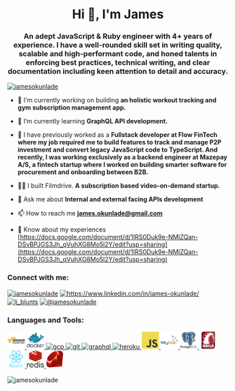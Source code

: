 <h1 align="center">Hi 👋, I'm James</h1>
<h3 align="center">An adept JavaScript & Ruby engineer with 4+ years of experience. I have a well-rounded skill set in writing quality, scalable and high-performant code, and honed talents in enforcing best practices, technical writing, and clear documentation including keen attention to detail and accuracy.</h3>

<p align="left"> <a href="https://twitter.com/jamesokunlade" target="blank"><img src="https://img.shields.io/twitter/follow/jamesokunlade?logo=twitter&style=for-the-badge" alt="jamesokunlade" /></a> </p>

- 🔭 I'm currently working on building **an holistic workout tracking and gym subscription management app.**

- 🌱 I’m currently learning **GraphQL API development.**

- 🔭 I have previously worked as a **Fullstack developer at Flow FinTech where my job required me to build features to track and manage P2P investment and convert legacy JavaScript code to TypeScript. And recently, I was working exclusively as a backend engineer at Mazepay A/S, a fintech startup where I worked on building smarter software for procurement and onboarding between B2B.**

- 👨‍💻 I built Filmdrive. **A subscription based video-on-demand startup.**

- 💬 Ask me about **Internal and external facing APIs development**

- 📫 How to reach me **james.okunlade@gmail.com**

- 📄 Know about my experiences [https://docs.google.com/document/d/1IRS0Duk9e-NMlZQan-DSvBPJGS3Jh_qVuhXG8Mo5l2Y/edit?usp=sharing](https://docs.google.com/document/d/1IRS0Duk9e-NMlZQan-DSvBPJGS3Jh_qVuhXG8Mo5l2Y/edit?usp=sharing)

<h3 align="left">Connect with me:</h3>
<p align="left">
<a href="https://twitter.com/jamesokunlade" target="blank"><img align="center" src="https://raw.githubusercontent.com/rahuldkjain/github-profile-readme-generator/master/src/images/icons/Social/twitter.svg" alt="jamesokunlade" height="30" width="40" /></a>
<a href="https://linkedin.com/in/https://www.linkedin.com/in/james-okunlade/" target="blank"><img align="center" src="https://raw.githubusercontent.com/rahuldkjain/github-profile-readme-generator/master/src/images/icons/Social/linked-in-alt.svg" alt="https://www.linkedin.com/in/james-okunlade/" height="30" width="40" /></a>
<a href="https://instagram.com/lj_blunts" target="blank"><img align="center" src="https://raw.githubusercontent.com/rahuldkjain/github-profile-readme-generator/master/src/images/icons/Social/instagram.svg" alt="lj_blunts" height="30" width="40" /></a>
<a href="https://medium.com/@jamesokunlade" target="blank"><img align="center" src="https://raw.githubusercontent.com/rahuldkjain/github-profile-readme-generator/master/src/images/icons/Social/medium.svg" alt="@jamesokunlade" height="30" width="40" /></a>
</p>

<h3 align="left">Languages and Tools:</h3>
<p align="left"> <a href="https://aws.amazon.com" target="_blank" rel="noreferrer"> <img src="https://raw.githubusercontent.com/devicons/devicon/master/icons/amazonwebservices/amazonwebservices-original-wordmark.svg" alt="aws" width="40" height="40"/> </a> <a href="https://www.docker.com/" target="_blank" rel="noreferrer"> <img src="https://raw.githubusercontent.com/devicons/devicon/master/icons/docker/docker-original-wordmark.svg" alt="docker" width="40" height="40"/> </a> <a href="https://cloud.google.com" target="_blank" rel="noreferrer"> <img src="https://www.vectorlogo.zone/logos/google_cloud/google_cloud-icon.svg" alt="gcp" width="40" height="40"/> </a> <a href="https://git-scm.com/" target="_blank" rel="noreferrer"> <img src="https://www.vectorlogo.zone/logos/git-scm/git-scm-icon.svg" alt="git" width="40" height="40"/> </a> <a href="https://graphql.org" target="_blank" rel="noreferrer"> <img src="https://www.vectorlogo.zone/logos/graphql/graphql-icon.svg" alt="graphql" width="40" height="40"/> </a> <a href="https://heroku.com" target="_blank" rel="noreferrer"> <img src="https://www.vectorlogo.zone/logos/heroku/heroku-icon.svg" alt="heroku" width="40" height="40"/> </a> <a href="https://developer.mozilla.org/en-US/docs/Web/JavaScript" target="_blank" rel="noreferrer"> <img src="https://raw.githubusercontent.com/devicons/devicon/master/icons/javascript/javascript-original.svg" alt="javascript" width="40" height="40"/> </a> <a href="https://www.mysql.com/" target="_blank" rel="noreferrer"> <img src="https://raw.githubusercontent.com/devicons/devicon/master/icons/mysql/mysql-original-wordmark.svg" alt="mysql" width="40" height="40"/> </a> <a href="https://www.postgresql.org" target="_blank" rel="noreferrer"> <img src="https://raw.githubusercontent.com/devicons/devicon/master/icons/postgresql/postgresql-original-wordmark.svg" alt="postgresql" width="40" height="40"/> </a> <a href="https://rubyonrails.org" target="_blank" rel="noreferrer"> <img src="https://raw.githubusercontent.com/devicons/devicon/master/icons/rails/rails-original-wordmark.svg" alt="rails" width="40" height="40"/> </a> <a href="https://reactjs.org/" target="_blank" rel="noreferrer"> <img src="https://raw.githubusercontent.com/devicons/devicon/master/icons/react/react-original-wordmark.svg" alt="react" width="40" height="40"/> </a> <a href="https://redis.io" target="_blank" rel="noreferrer"> <img src="https://raw.githubusercontent.com/devicons/devicon/master/icons/redis/redis-original-wordmark.svg" alt="redis" width="40" height="40"/> </a> <a href="https://www.ruby-lang.org/en/" target="_blank" rel="noreferrer"> <img src="https://raw.githubusercontent.com/devicons/devicon/master/icons/ruby/ruby-original.svg" alt="ruby" width="40" height="40"/> </a> </p>

<p><img align="center" src="https://github-readme-stats.vercel.app/api/top-langs?username=jamesokunlade&show_icons=true&locale=en&layout=compact" alt="jamesokunlade" /></p>
